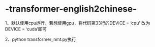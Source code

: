 # -transformer-english2chinese-
1、默认使用cpu运行，若想使用gpu，将代码第33行的DEVICE = ‘cpu’ 改为DEVICE = ‘cuda’即可

2、python transformer_nmt.py执行